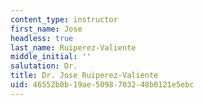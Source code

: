 ```yaml
---
content_type: instructor
first_name: Jose
headless: true
last_name: Ruiperez-Valiente
middle_initial: ''
salutation: Dr.
title: Dr. Jose Ruiperez-Valiente
uid: 46552b0b-19ae-5098-7032-48b0121e5ebc
---
```

